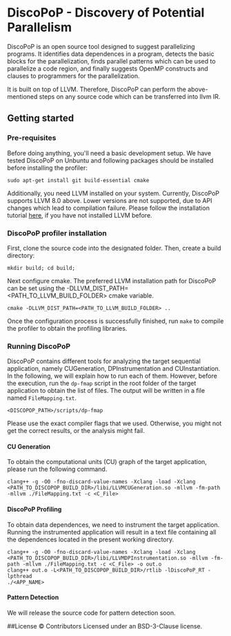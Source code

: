 # DiscoPoP - Discovery of Potential Parallelism
DiscoPoP is an open source tool designed to suggest parallelizing programs. It identifies data dependences in a program, detects the basic blocks for the parallelization, finds parallel patterns which can be used to parallelize a code region, and finally suggests OpenMP constructs and clauses to programmers for the parallelization.

It is built on top of LLVM. Therefore, DiscoPoP can perform the above-mentioned steps on any source code which can be transferred into llvm IR.


## Getting started
### Pre-requisites
Before doing anything, you'll need a basic development setup. We have tested DiscoPoP on Unbuntu and following packages should be installed before installing the profiler:

	sudo apt-get install git build-essential cmake

Additionally, you need LLVM installed on your system. Currently, DiscoPoP supports LLVM 8.0 above. Lower versions are not supported, due to API changes which lead to compilation failure. Please follow the installation tutorial [here](https://llvm.org/docs/GettingStarted.html), if you have not installed LLVM before.

### DiscoPoP profiler installation
First, clone the source code into the designated folder. Then, create a build directory:

	mkdir build; cd build;

Next configure cmake. The preferred LLVM installation path for DiscoPoP can be set using the -DLLVM_DIST_PATH=<PATH_TO_LLVM_BUILD_FOLDER> cmake variable.

	cmake -DLLVM_DIST_PATH=<PATH_TO_LLVM_BUILD_FOLDER> ..

Once the configuration process is successfully finished, run `make` to compile the profiler to obtain the profiling libraries.


### Running DiscoPoP
DiscoPoP contains different tools for analyzing the target sequential application, namely CUGeneration, DPInstrumentation and CUInstantiation. In the following, we will explain how to run each of them. However, before the execution, run the `dp-fmap` script in the root folder of the target application to obtain the list of files. The output will be written in a file named `FileMapping.txt`.

	<DISCOPOP_PATH>/scripts/dp-fmap

Please use the exact compiler flags that we used. Otherwise, you might not get the correct results, or the analysis might fail.

#### CU Generation 
To obtain the computational units (CU) graph of the target application, please run the following command.

	clang++ -g -O0 -fno-discard-value-names -Xclang -load -Xclang <PATH_TO_DISCOPOP_BUILD_DIR>/libi/LLVMCUGeneration.so -mllvm -fm-path -mllvm ./FileMapping.txt -c <C_File>

#### DiscoPoP Profiling
To obtain data dependences, we need to instrument the target application. Running the instrumented application will result in a text file containing all the dependences located in the present working directory.

	clang++ -g -O0 -fno-discard-value-names -Xclang -load -Xclang <PATH_TO_DISCOPOP_BUILD_DIR>/libi/LLVMDPInstrumentation.so -mllvm -fm-path -mllvm ./FileMapping.txt -c <C_File> -o out.o
	clang++ out.o -L<PATH_TO_DISCOPOP_BUILD_DIR>/rtlib -lDiscoPoP_RT -lpthread
	./<APP_NAME>
	
#### Pattern Detection
We will release the source code for pattern detection soon.

##License
© Contributors Licensed under an BSD-3-Clause license.
